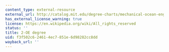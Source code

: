 ```yaml
---
content_type: external-resource
external_url: http://catalog.mit.edu/degree-charts/mechanical-ocean-engineering-course-2-oe/
has_external_license_warning: true
license: https://en.wikipedia.org/wiki/All_rights_reserved
status: ''
title: 2-OE degree
uid: f3f502c6-2461-4ec7-851e-6d98282cc8dd
wayback_url: ''
---
```

